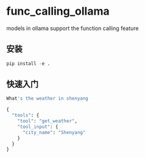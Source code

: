 # func_calling_ollama
models in ollama support the function calling feature

## 安装
```python
pip install -e .
```

## 快速入门
```python
What's the weather in shenyang
```

```python
{
  "tools": {
    "tool": "get_weather",
    "tool_input": {
      "city_name": "Shenyang"
    }
  }
}
```